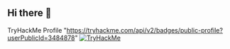 ## Hi there 👋

TryHackMe Profile
"https://tryhackme.com/api/v2/badges/public-profile?userPublicId=3484878"
[![TryHackMe](https://tryhackme-badges.s3.amazonaws.com/b4haa7.png)](https://tryhackme.com/p/b4haa7)


<!--
**88BahaaAdel88/88BahaaAdel88** is a ✨ _special_ ✨ repository because its `README.md` (this file) appears on your GitHub profile.

Here are some ideas to get you started:

- 🔭 I’m currently working on ...
- 🌱 I’m currently learning ...
- 👯 I’m looking to collaborate on ...
- 🤔 I’m looking for help with ...
- 💬 Ask me about ...
- 📫 How to reach me: ...
- 😄 Pronouns: ...
- ⚡ Fun fact: ...
-->
